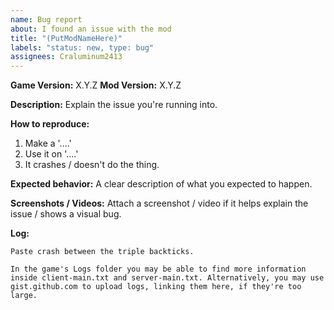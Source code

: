 ```yaml
---
name: Bug report
about: I found an issue with the mod
title: "(PutModNameHere)"
labels: "status: new, type: bug"
assignees: Craluminum2413
---
```


**Game Version:** X.Y.Z
**Mod Version:** X.Y.Z

**Description:**
Explain the issue you're running into.

**How to reproduce:**
1. Make a '....'
2. Use it on '....'
3. It crashes / doesn't do the thing.

**Expected behavior:**
A clear description of what you expected to happen.

**Screenshots / Videos:**
Attach a screenshot / video if it helps explain the issue / shows a visual bug.

**Log:**
```
Paste crash between the triple backticks.

In the game's Logs folder you may be able to find more information
inside client-main.txt and server-main.txt. Alternatively, you may use
gist.github.com to upload logs, linking them here, if they're too large.
```

